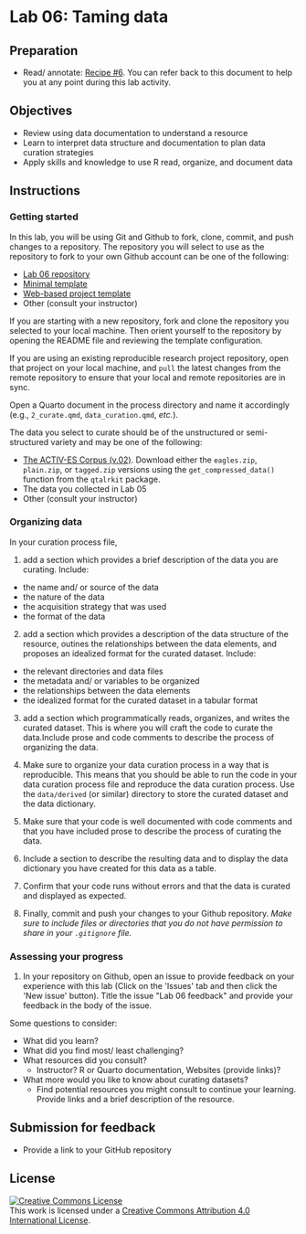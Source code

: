 # Lab 06: Taming data

## Preparation

- Read/ annotate: [Recipe \#6](https://qtalr.com/resources/recipes/recipe-06/). You can refer back to this document to help you at any point during this lab activity.

## Objectives

- Review using data documentation to understand a resource
- Learn to interpret data structure and documentation to plan data curation strategies
- Apply skills and knowledge to use R read, organize, and document data

## Instructions

### Getting started

In this lab, you will be using Git and Github to fork, clone, commit, and push changes to a repository. The repository you will select to use as the repository to fork to your own Github account can be one of the following:

- [Lab 06 repository](https://github.com/qtalr/lab-06)
- [Minimal template](https://github.com/qtalr/project)
- [Web-based project template](https://github.com/qtalr/project_web)
- Other (consult your instructor)

If you are starting with a new repository, fork and clone the repository you selected to your local machine. Then orient yourself to the repository by opening the README file and reviewing the template configuration.

If you are using an existing reproducible research project repository, open that project on your local machine, and `pull` the latest changes from the remote repository to ensure that your local and remote repositories are in sync.

Open a Quarto document in the process directory and name it accordingly (e.g., `2_curate.qmd`, `data_curation.qmd`, *etc.*).

The data you select to curate should be of the unstructured or semi-structured variety and may be one of the following:

- [The ACTIV-ES Corpus (v.02)](https://github.com/francojc/activ-es/tree/master/activ-es-v.02/corpus). Download either the `eagles.zip`, `plain.zip`, or `tagged.zip` versions using the `get_compressed_data()` function from the `qtalrkit` package.
- The data you collected in Lab 05
- Other (consult your instructor)

### Organizing data

In your curation process file,

1. add a section which provides a brief description of the data you are curating. Include:

  - the name and/ or source of the data
  - the nature of the data
  - the acquisition strategy that was used
  - the format of the data

2. add a section which provides a description of the data structure of the resource, outines the relationships between the data elements, and proposes an idealized format for the curated dataset. Include:

  - the relevant directories and data files
  - the metadata and/ or variables to be organized
  - the relationships between the data elements
  - the idealized format for the curated dataset in a tabular format

3. add a section which programmatically reads, organizes, and writes the curated dataset. This is where you will craft the code to curate the data.Include prose and code comments to describe the process of organizing the data.

4. Make sure to organize your data curation process in a way that is reproducible. This means that you should be able to run the code in your data curation process file and reproduce the data curation process. Use the `data/derived` (or similar) directory to store the curated dataset and the data dictionary.

5. Make sure that your code is well documented with code comments and that you have included prose to describe the process of curating the data.

6. Include a section to describe the resulting data and to display the data dictionary you have created for this data as a table.

7. Confirm that your code runs without errors and that the data is curated and displayed as expected.

8. Finally, commit and push your changes to your Github repository. *Make sure to include files or directories that you do not have permission to share in your `.gitignore` file.*

### Assessing your progress

1. In your repository on Github, open an issue to provide feedback on your experience with this lab (Click on the 'Issues' tab and then click the 'New issue' button). Title the issue "Lab 06 feedback" and provide your feedback in the body of the issue.

Some questions to consider:

  - What did you learn?
  - What did you find most/ least challenging?
  - What resources did you consult?
    - Instructor? R or Quarto documentation, Websites (provide links)?
  - What more would you like to know about curating datasets?
    - Find potential resources you might consult to continue your learning. Provide links and a brief description of the resource.

## Submission for feedback

- Provide a link to your GitHub repository

## License

<a rel="license" href="http://creativecommons.org/licenses/by/4.0/"><img alt="Creative Commons License" style="border-width:0" src="https://i.creativecommons.org/l/by/4.0/88x31.png" /></a><br />This work is licensed under a <a rel="license" href="http://creativecommons.org/licenses/by/4.0/">Creative Commons Attribution 4.0 International License</a>.
